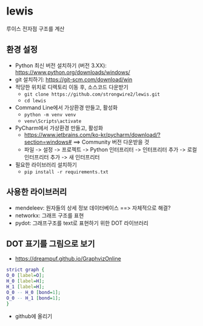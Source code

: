 # lewis
루이스 전자점 구조를 계산

## 환경 설정 
- Python 최신 버전 설치하기 (버전 3.XX): https://www.python.org/downloads/windows/
- git 설치하기: https://git-scm.com/download/win
- 적당한 위치로 디렉토리 이동 후, 소스코드 다운받기
  - `git clone https://github.com/strongwire2/lewis.git`
  - `cd lewis`
- Command Line에서 가상환경 만들고, 활성화 
  - `python -m venv venv`
  - `venv\Scripts\activate`
- PyCharm에서 가상환경 만들고, 활성화
  - https://www.jetbrains.com/ko-kr/pycharm/download/?section=windows#   ==> Community 버전 다운받을 것 
  - 파일 -> 설정 -> 프로젝트 -> Python 인터프리터 -> 인터프리터 추가 -> 로컬 인터프리터 추가 -> 새 인터프리터 
- 필요한 라이브러리 설치하기 
  - `pip install -r requirements.txt`

## 사용한 라이브러리
- mendeleev: 원자들의 상세 정보 데이터베이스 ==> 자체적으로 해결?
- networkx: 그래프 구조를 표현
- pydot: 그래프구조를 text로 표현하기 위한 DOT 라이브러리 

## DOT 표기를 그림으로 보기 
- https://dreampuf.github.io/GraphvizOnline 

```dot
strict graph {
O_0 [label=O];
H_0 [label=H];
H_1 [label=H];
O_0 -- H_0 [bond=1];
O_0 -- H_1 [bond=1];
}
```

- github에 올리기

